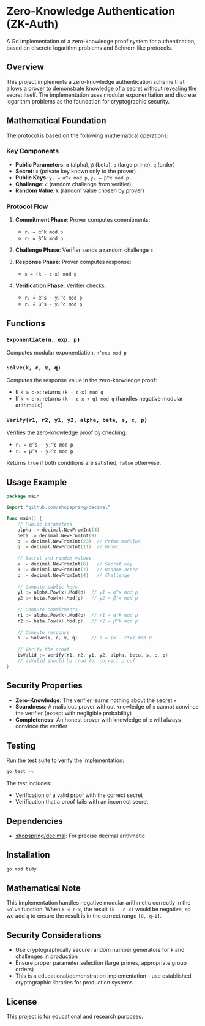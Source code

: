 # Zero-Knowledge Authentication (ZK-Auth)

A Go implementation of a zero-knowledge proof system for authentication, based on discrete logarithm problems and Schnorr-like protocols.

## Overview

This project implements a zero-knowledge authentication scheme that allows a prover to demonstrate knowledge of a secret without revealing the secret itself. The implementation uses modular exponentiation and discrete logarithm problems as the foundation for cryptographic security.

## Mathematical Foundation

The protocol is based on the following mathematical operations:

### Key Components

- **Public Parameters**: `α` (alpha), `β` (beta), `p` (large prime), `q` (order)
- **Secret**: `x` (private key known only to the prover)
- **Public Keys**: `y₁ = α^x mod p`, `y₂ = β^x mod p`
- **Challenge**: `c` (random challenge from verifier)
- **Random Value**: `k` (random value chosen by prover)

### Protocol Flow

1. **Commitment Phase**: Prover computes commitments:
   - `r₁ = α^k mod p`
   - `r₂ = β^k mod p`

2. **Challenge Phase**: Verifier sends a random challenge `c`

3. **Response Phase**: Prover computes response:
   - `s = (k - c·x) mod q`

4. **Verification Phase**: Verifier checks:
   - `r₁ ≟ α^s · y₁^c mod p`
   - `r₂ ≟ β^s · y₂^c mod p`

## Functions

### `Exponentiate(n, exp, p)`
Computes modular exponentiation: `n^exp mod p`

### `Solve(k, c, x, q)`
Computes the response value in the zero-knowledge proof:
- If `k ≥ c·x`: returns `(k - c·x) mod q`
- If `k < c·x`: returns `(k - c·x + q) mod q` (handles negative modular arithmetic)

### `Verify(r1, r2, y1, y2, alpha, beta, s, c, p)`
Verifies the zero-knowledge proof by checking:
- `r₁ = α^s · y₁^c mod p`
- `r₂ = β^s · y₂^c mod p`

Returns `true` if both conditions are satisfied, `false` otherwise.

## Usage Example

```go
package main

import "github.com/shopspring/decimal"

func main() {
    // Public parameters
    alpha := decimal.NewFromInt(4)
    beta := decimal.NewFromInt(9)
    p := decimal.NewFromInt(23)  // Prime modulus
    q := decimal.NewFromInt(11)  // Order
    
    // Secret and random values
    x := decimal.NewFromInt(6)   // Secret key
    k := decimal.NewFromInt(7)   // Random nonce
    c := decimal.NewFromInt(4)   // Challenge
    
    // Compute public keys
    y1 := alpha.Pow(x).Mod(p)  // y1 = α^x mod p
    y2 := beta.Pow(x).Mod(p)   // y2 = β^x mod p
    
    // Compute commitments
    r1 := alpha.Pow(k).Mod(p)  // r1 = α^k mod p
    r2 := beta.Pow(k).Mod(p)   // r2 = β^k mod p
    
    // Compute response
    s := Solve(k, c, x, q)     // s = (k - c*x) mod q
    
    // Verify the proof
    isValid := Verify(r1, r2, y1, y2, alpha, beta, s, c, p)
    // isValid should be true for correct proof
}
```

## Security Properties

- **Zero-Knowledge**: The verifier learns nothing about the secret `x`
- **Soundness**: A malicious prover without knowledge of `x` cannot convince the verifier (except with negligible probability)
- **Completeness**: An honest prover with knowledge of `x` will always convince the verifier

## Testing

Run the test suite to verify the implementation:

```bash
go test -v
```

The test includes:
- Verification of a valid proof with the correct secret
- Verification that a proof fails with an incorrect secret

## Dependencies

- [shopspring/decimal](https://github.com/shopspring/decimal): For precise decimal arithmetic

## Installation

```bash
go mod tidy
```

## Mathematical Note

This implementation handles negative modular arithmetic correctly in the `Solve` function. When `k < c·x`, the result `(k - c·x)` would be negative, so we add `q` to ensure the result is in the correct range `[0, q-1]`.

## Security Considerations

- Use cryptographically secure random number generators for `k` and challenges in production
- Ensure proper parameter selection (large primes, appropriate group orders)
- This is a educational/demonstration implementation - use established cryptographic libraries for production systems

## License

This project is for educational and research purposes.